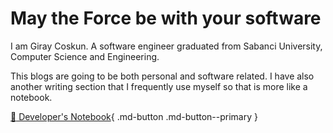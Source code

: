 # May the Force be with your software

I am Giray Coskun. A software engineer graduated from Sabanci University, Computer Science and Engineering.

This blogs are going to be both personal and software related. I have also another writing section that I frequently use myself so that is more like a notebook.

[:notebook: Developer's Notebook](../developers-notebook/index.md){ .md-button .md-button--primary }
